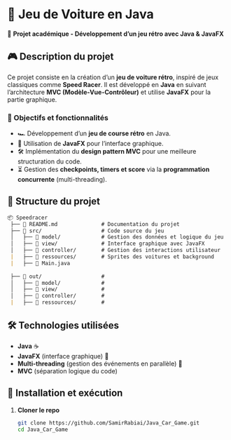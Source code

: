 # 🚗 Jeu de Voiture en Java

📌 **Projet académique - Développement d’un jeu rétro avec Java & JavaFX**

## 🎮 Description du projet
Ce projet consiste en la création d’un **jeu de voiture rétro**, inspiré de jeux classiques comme **Speed Racer**. Il est développé en **Java** en suivant l’architecture **MVC (Modèle-Vue-Contrôleur)** et utilise **JavaFX** pour la partie graphique.

### 🎯 Objectifs et fonctionnalités
- 🏎️ Développement d’un **jeu de course rétro** en Java.
- 🎨 Utilisation de **JavaFX** pour l’interface graphique.
- 🛠️ Implémentation du **design pattern MVC** pour une meilleure structuration du code.
- ⏳ Gestion des **checkpoints, timers et score** via la **programmation concurrente** (multi-threading).

## 📂 Structure du projet
```md
📦 Speedracer
 ├── 📄 README.md              # Documentation du projet
 ├── 📂 src/                   # Code source du jeu  
 │   ├── 📂 model/             # Gestion des données et logique du jeu  
 │   ├── 📂 view/              # Interface graphique avec JavaFX  
 │   ├── 📂 controller/        # Gestion des interactions utilisateur
 |   ├── 📂 ressources/        # Sprites des voitures et background
 |   ├── 📄 Main.java
 
 ├── 📂 out/                   #   
 │   ├── 📂 model/             #   
 │   ├── 📂 view/              # 
 │   ├── 📂 controller/        #
 |   ├── 📂 ressources/        #

```

## 🛠️ Technologies utilisées
- **Java** ☕  
- **JavaFX** (interface graphique) 🎨  
- **Multi-threading** (gestion des événements en parallèle) 🔄  
- **MVC** (séparation logique du code)  

## 🚀 Installation et exécution
1. **Cloner le repo**  
   ```bash
   git clone https://github.com/SamirRabiai/Java_Car_Game.git
   cd Java_Car_Game
   ```


